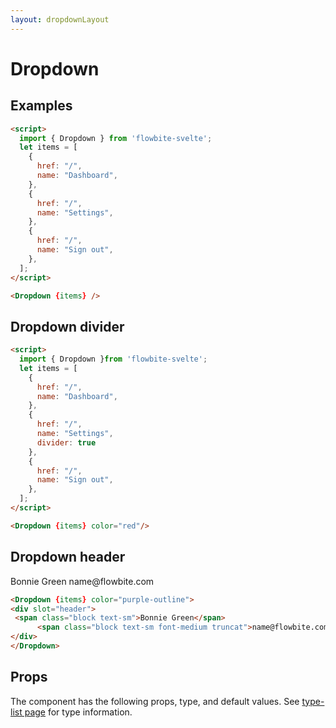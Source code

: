 ```yaml
---
layout: dropdownLayout
---
```


<script>
  import { Dropdown, Table, TableDefaultRow } from '$lib/index';
  import componentProps from '../props/DropdownDefault.json'
  // Props table
  export let dropdownItems = componentProps.props
	let propHeader = ['Name', 'Type', 'Default']
	// console.log(items)
	let divClass='w-full relative overflow-x-auto shadow-md sm:rounded-lg'

  let items = [
    {
      href: "/",
      name: "Dashboard",
    },
    {
      href: "/",
      name: "Settings",
    },
    {
      href: "/",
      name: "Sign out",
    },
  ];
  let items2 = [
    {
      href: "/",
      name: "Dashboard",
    },
    {
      href: "/",
      name: "Settings",
      divider: true
    },
    {
      href: "/",
      name: "Sign out",
    },
  ];
</script>

<h1 class="text-3xl w-full dark:text-white pt-16">Dropdown</h1>

<h2 class="text-2xl w-full dark:text-white py-8"><a id="Default_Dropdown">Examples</a></h2>

<div class="container rounded-xl my-4 mx-auto bg-white dark:bg-gray-900 border border-gray-200 dark:border-gray-700 p-2 sm:p-6">
<Dropdown {items} />
</div>

```html
<script>
  import { Dropdown } from 'flowbite-svelte';
  let items = [
    {
      href: "/",
      name: "Dashboard",
    },
    {
      href: "/",
      name: "Settings",
    },
    {
      href: "/",
      name: "Sign out",
    },
  ];
</script>

<Dropdown {items} />
```

<h2 class="text-2xl w-full dark:text-white py-8"><a id="Dropdown_divider">Dropdown divider</a></h2>

<div class="container rounded-xl my-4 mx-auto bg-white dark:bg-gray-900 border border-gray-200 dark:border-gray-700 p-2 sm:p-6">
<Dropdown items={items2} color="red"/>
</div>

```html
<script>
  import { Dropdown }from 'flowbite-svelte';
  let items = [
    {
      href: "/",
      name: "Dashboard",
    },
    {
      href: "/",
      name: "Settings",
      divider: true
    },
    {
      href: "/",
      name: "Sign out",
    },
  ];
</script>

<Dropdown {items} color="red"/>
```

<h2 class="text-2xl w-full dark:text-white py-8">Dropdown header</h2>

<div class="container rounded-xl my-4 mx-auto bg-white dark:bg-gray-900 border border-gray-200 dark:border-gray-700 p-2 sm:p-6">
<Dropdown {items} color="purple-outline">
<div slot="header">
 <span class="block text-sm">Bonnie Green</span>
      <span class="block text-sm font-medium truncat">name@flowbite.com</span>
</div>
</Dropdown>
</div>


```html
<Dropdown {items} color="purple-outline">
<div slot="header">
 <span class="block text-sm">Bonnie Green</span>
      <span class="block text-sm font-medium truncat">name@flowbite.com</span>
</div>
</Dropdown>
```

<h2 class="text-2xl w-full dark:text-white py-8"><a id="Props">Props</a></h2>

<p class="dark:text-white py-4 text-lg">The component has the following props, type, and default values. See <a href="/type-list" class="text-blue-600 hover:underline dark:text-blue-500">type-list page</a> for type information.</p>

<Table header={propHeader} {divClass} >
  <TableDefaultRow items={dropdownItems} rowState='hover' />
</Table>